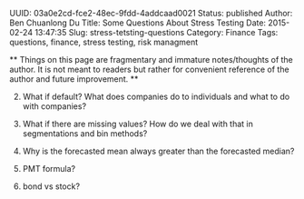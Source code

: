 UUID: 03a0e2cd-fce2-48ec-9fdd-4addcaad0021
Status: published
Author: Ben Chuanlong Du
Title: Some Questions About Stress Testing
Date: 2015-02-24 13:47:35
Slug: stress-tetsting-questions
Category: Finance
Tags: questions, finance, stress testing, risk managment

**
Things on this page are fragmentary and immature notes/thoughts of the author. 
It is not meant to readers but rather for convenient reference of the author and future improvement.
**
 

2. What if default? What does companies do to individuals and what to do with companies?

6. What if there are missing values? How do we deal with that in segmentations and bin methods?

9. Why is the forecasted mean always greater than the forecasted median?

12. PMT formula?

13. bond vs stock?
